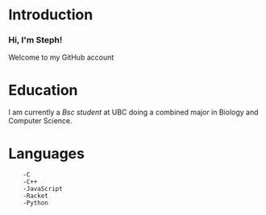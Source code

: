 # Introduction

### Hi, I'm Steph!

Welcome to my GitHub account

# Education
I am currently a *Bsc student* at UBC doing a combined major in Biology and Computer Science.

# Languages
```
    -C
    -C++
    -JavaScript
    -Racket
    -Python
```